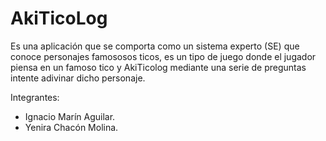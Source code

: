 # AkiTicoLog

Es una aplicación que se comporta como un sistema experto (SE) que conoce personajes famososos ticos, es un tipo de juego
donde el jugador piensa en un famoso tico y AkiTicolog mediante una serie de preguntas intente adivinar dicho personaje.


Integrantes:
- Ignacio Marín Aguilar.
- Yenira Chacón Molina.
